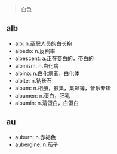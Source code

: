 > 白色

## alb

- alb: n.圣职人员的白长袍
- albedo: n.反照率
- albescent: a.正在变白的，带白的
- albinism: n.白化病
- albino: n.白化病者，白化体
- albite: n.钠长石
- album: n.相册，影集，集邮簿，音乐专辑
- albumen: n.蛋白，胚乳 
- albumin: n.清蛋白，白蛋白

## au

- auburn: n.赤褐色
- aubergine: n.茄子